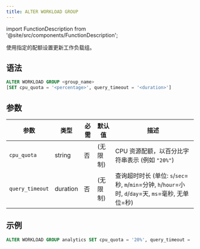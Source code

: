 ```yaml
---
title: ALTER WORKLOAD GROUP
---
```

import FunctionDescription from '@site/src/components/FunctionDescription';

<FunctionDescription description="引入或更新于: v1.2.743"/>

使用指定的配额设置更新工作负载组。

## 语法

```sql
ALTER WORKLOAD GROUP <group_name>
[SET cpu_quota = '<percentage>', query_timeout = '<duration>']
```

## 参数

| 参数            | 类型     | 必需 | 默认值      | 描述                                                                 |
|-----------------|----------|------|-------------|----------------------------------------------------------------------|
| `cpu_quota`     | string   | 否   | (无限制)    | CPU 资源配额，以百分比字符串表示 (例如 `"20%"`)                      |
| `query_timeout` | duration | 否   | (无限制)    | 查询超时时长 (单位: `s`/`sec`=秒, `m`/`min`=分钟, `h`/`hour`=小时, `d`/`day`=天, `ms`=毫秒, 无单位=秒) |


## 示例

```sql
ALTER WORKLOAD GROUP analytics SET cpu_quota = '20%', query_timeout = '10m';
```